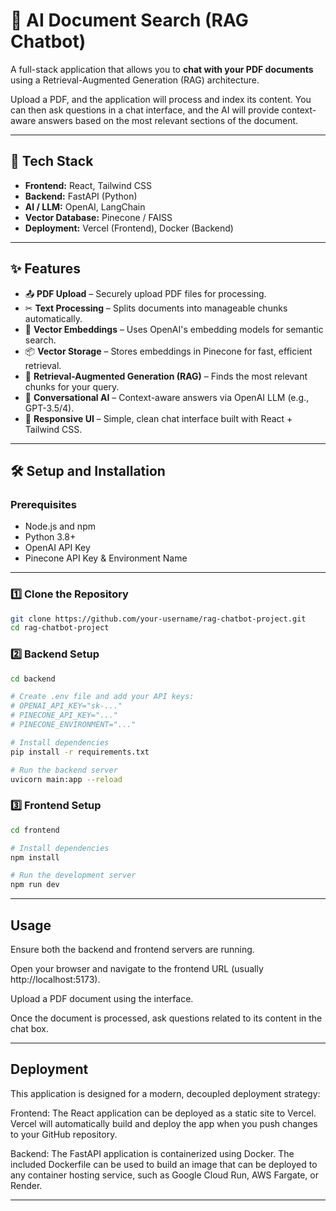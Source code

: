 # 📄 AI Document Search (RAG Chatbot)

A full-stack application that allows you to **chat with your PDF documents** using a Retrieval-Augmented Generation (RAG) architecture.  

Upload a PDF, and the application will process and index its content. You can then ask questions in a chat interface, and the AI will provide context-aware answers based on the most relevant sections of the document.

---

## 🚀 Tech Stack

- **Frontend:** React, Tailwind CSS  
- **Backend:** FastAPI (Python)  
- **AI / LLM:** OpenAI, LangChain  
- **Vector Database:** Pinecone / FAISS  
- **Deployment:** Vercel (Frontend), Docker (Backend)

---

## ✨ Features

- 📤 **PDF Upload** – Securely upload PDF files for processing.
- ✂ **Text Processing** – Splits documents into manageable chunks automatically.
- 🔢 **Vector Embeddings** – Uses OpenAI's embedding models for semantic search.
- 📦 **Vector Storage** – Stores embeddings in Pinecone for fast, efficient retrieval.
- 🧠 **Retrieval-Augmented Generation (RAG)** – Finds the most relevant chunks for your query.
- 💬 **Conversational AI** – Context-aware answers via OpenAI LLM (e.g., GPT-3.5/4).
- 📱 **Responsive UI** – Simple, clean chat interface built with React + Tailwind CSS.

---

## 🛠 Setup and Installation

### **Prerequisites**
- Node.js and npm  
- Python 3.8+  
- OpenAI API Key  
- Pinecone API Key & Environment Name  

---

### **1️⃣ Clone the Repository**
```bash
git clone https://github.com/your-username/rag-chatbot-project.git
cd rag-chatbot-project
```
### **2️⃣ Backend Setup**
```bash
cd backend

# Create .env file and add your API keys:
# OPENAI_API_KEY="sk-..."
# PINECONE_API_KEY="..."
# PINECONE_ENVIRONMENT="..."

# Install dependencies
pip install -r requirements.txt

# Run the backend server
uvicorn main:app --reload
```
### **3️⃣ Frontend Setup**
```bash
cd frontend

# Install dependencies
npm install

# Run the development server
npm run dev
```
---

## Usage
Ensure both the backend and frontend servers are running.

Open your browser and navigate to the frontend URL (usually http://localhost:5173).

Upload a PDF document using the interface.

Once the document is processed, ask questions related to its content in the chat box.

---
## Deployment
This application is designed for a modern, decoupled deployment strategy:

Frontend: The React application can be deployed as a static site to Vercel. Vercel will automatically build and deploy the app when you push changes to your GitHub repository.

Backend: The FastAPI application is containerized using Docker. The included Dockerfile can be used to build an image that can be deployed to any container hosting service, such as Google Cloud Run, AWS Fargate, or Render.

---
